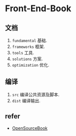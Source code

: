 # Front-End-Book

## 文档

1. `fundamental` 基础.
2. `frameworks` 框架.
3. `tools` 工具.
4. `solutions` 方案.
5. `optimization` 优化.

## 编译

1. `src` 编译公共资源及脚本.
2. `dist` 编译输出.

## refer

- [OpenSourceBook](https://github.com/Xuanwo/OpenSourceBook)

